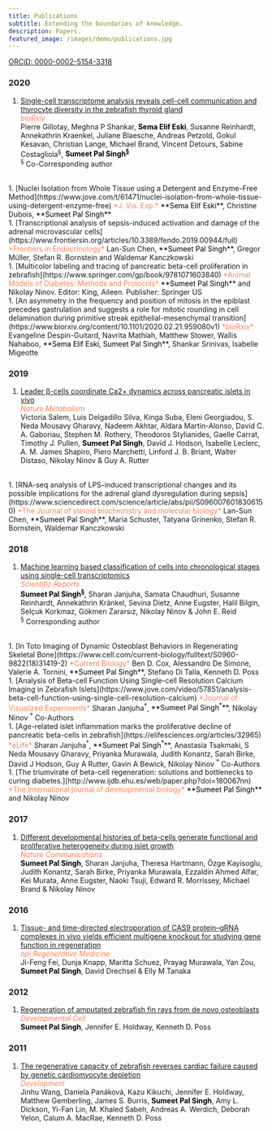 ```yaml
---
title: Publications
subtitle: Extending the boundaries of knowledge.
description: Papers.
featured_image: /images/demo/publications.jpg
---
```


[ORCiD: 0000-0002-5154-3318](https://orcid.org/0000-0002-5154-3318)

### 2020

1. [Single-cell transcriptome analysis reveals cell-cell communication and thyrocyte diversity in the zebrafish thyroid gland](https://www.biorxiv.org/content/10.1101/2020.01.13.891630v1)  
  <span style="color:coral">*bioRxiv*</span>  
  Pierre Gillotay, Meghna P Shankar, <span style="color:black">**Sema Elif Eski**</span>, Susanne Reinhardt, Annekathrin Kraenkel, Juliane Blaesche, Andreas Petzold, Gokul Kesavan, Christian Lange, Michael Brand, Vincent Detours, Sabine Costagliola<sup>§</sup>, <span style="color:black">**Sumeet Pal Singh<sup>§</sup>**</span>  
  <sup>§</sup> Co-Corresponding author  
  <br/>
1. [Nuclei Isolation from Whole Tissue using a Detergent and Enzyme-Free Method](https://www.jove.com/t/61471/nuclei-isolation-from-whole-tissue-using-detergent-enzyme-free)  
  <span style="color:coral">*J. Vis. Exp.*</span>  
  <span style="color:black">**Sema Elif Eski**</span>, Christine Dubois, <span style="color:black">**Sumeet Pal Singh**</span>  
  <br/>
1. [Transcriptional analysis of sepsis-induced activation and damage of the adrenal microvascular cells](https://www.frontiersin.org/articles/10.3389/fendo.2019.00944/full)  
  <span style="color:coral">*Frontiers in Endocrinology*</span>  
  Lan-Sun Chen, <span style="color:black">**Sumeet Pal Singh**</span>, Gregor Müller, Stefan R. Bornstein and Waldemar Kanczkowski  
  <br/>
1. [Multicolor labeling and tracing of pancreatic beta-cell proliferation in zebrafish](https://www.springer.com/gp/book/9781071603840)  
  <span style="color:coral">*Animal Models of Diabetes: Methods and Protocols*</span>  
  <span style="color:black">**Sumeet Pal Singh**</span> and Nikolay Ninov. Editor: King, Aileen. Publisher: Springer US  
  <br/>
1. [An asymmetry in the frequency and position of mitosis in the epiblast precedes gastrulation and suggests a role for mitotic rounding in cell delamination during primitive streak epithelial-mesenchymal transition](https://www.biorxiv.org/content/10.1101/2020.02.21.959080v1)  
  <span style="color:coral">*bioRxiv*</span>  
  Evangeline Despin-Guitard,  Navrita Mathiah,  Matthew Stower,  Wallis Nahaboo,  <span style="color:black">**Sema Elif Eski, Sumeet Pal Singh**</span>, Shankar Srinivas, Isabelle Migeotte


### 2019

1. [Leader β-cells coordinate Ca2+ dynamics across pancreatic islets in vivo](https://www.nature.com/articles/s42255-019-0075-2)  
  <span style="color:coral">*Nature Metabolism*</span>  
  Victoria Salem, Luis Delgadillo Silva, Kinga Suba, Eleni Georgiadou, S. Neda Mousavy Gharavy, Nadeem Akhtar, Aldara Martin-Alonso, David C. A. Gaboriau, Stephen M. Rothery, Theodoros Stylianides, Gaelle Carrat, Timothy J. Pullen, <span style="color:black">**Sumeet Pal Singh**</span>, David J. Hodson, Isabelle Leclerc, A. M. James Shapiro, Piero Marchetti, Linford J. B. Briant, Walter Distaso, Nikolay Ninov & Guy A. Rutter  
  <br/> 
1. [RNA-seq analysis of LPS-induced transcriptional changes and its possible implications for the adrenal gland dysregulation during sepsis](https://www.sciencedirect.com/science/article/abs/pii/S0960076018306150)  
  <span style="color:coral">*The Journal of steroid biochemistry and molecular biology*</span>  
  Lan-Sun Chen, <span style="color:black">**Sumeet Pal Singh**</span>, Maria Schuster, Tatyana Grinenko, Stefan R. Bornstein, Waldemar Kanczkowski
  
### 2018

1. [Machine learning based classification of cells into chronological stages using single-cell transcriptomics](https://www.nature.com/articles/s41598-018-35218-5)  
  <span style="color:coral">*Scientific Reports*</span>  
  <span style="color:black">**Sumeet Pal Singh<sup>§</sup>**</span>, Sharan Janjuha, Samata Chaudhuri, Susanne Reinhardt, Annekathrin Kränkel, Sevina Dietz, Anne Eugster, Halil Bilgin, Selçuk Korkmaz, Gökmen Zararsız, Nikolay Ninov & John E. Reid  
  <sup>§</sup> Corresponding author  
  <br/>
1. [In Toto Imaging of Dynamic Osteoblast Behaviors in Regenerating Skeletal Bone](https://www.cell.com/current-biology/fulltext/S0960-9822(18)31419-2)  
  <span style="color:coral">*Current Biology*</span>  
  Ben D. Cox, Alessandro De Simone, Valerie A. Tornini, <span style="color:black">**Sumeet Pal Singh**</span>, Stefano Di Talia, Kenneth D. Poss  
  <br/>
1. [Analysis of Beta-cell Function Using Single-cell Resolution Calcium Imaging in Zebrafish Islets](https://www.jove.com/video/57851/analysis-beta-cell-function-using-single-cell-resolution-calcium)  
  <span style="color:coral">*Journal of Visualized Experiments*</span>  
  Sharan Janjuha<sup>*</sup>, <span style="color:black">**Sumeet Pal Singh<sup>*</sup>**</span>, Nikolay Ninov  
  <sup>*</sup> Co-Authors  
  <br/>
1. [Age-related islet inflammation marks the proliferative decline of pancreatic beta-cells in zebrafish](https://elifesciences.org/articles/32965)  
  <span style="color:coral">*eLife*</span>    
  Sharan Janjuha<sup>*</sup>, <span style="color:black">**Sumeet Pal Singh<sup>*</sup>**</span>, Anastasia Tsakmaki, S Neda Mousavy Gharavy, Priyanka Murawala, Judith Konantz, Sarah Birke, David J Hodson, Guy A Rutter, Gavin A Bewick, Nikolay Ninov  
  <sup>*</sup> Co-Authors  
  <br/>
1. [The triumvirate of beta-cell regeneration: solutions and bottlenecks to curing diabetes.](http://www.ijdb.ehu.es/web/paper.php?doi=180067nn)  
  <span style="color:coral">*The International journal of developmental biology*</span>      
  <span style="color:black">**Sumeet Pal Singh**</span> and Nikolay Ninov  
  
### 2017

1. [Different developmental histories of beta-cells generate functional and proliferative heterogeneity during islet growth](https://www.nature.com/articles/s41467-017-00461-3)  
  <span style="color:coral">*Nature Communications*</span>    
  <span style="color:black">**Sumeet Pal Singh**</span>, Sharan Janjuha, Theresa Hartmann, Özge Kayisoglu, Judith Konantz, Sarah Birke, Priyanka Murawala, Ezzaldin Ahmed Alfar, Kei Murata, Anne Eugster, Naoki Tsuji, Edward R. Morrissey, Michael Brand & Nikolay Ninov  
  
### 2016

1. [Tissue- and time-directed electroporation of CAS9 protein–gRNA complexes in vivo yields efficient multigene knockout for studying gene function in regeneration](https://www.nature.com/articles/npjregenmed20162)  
  <span style="color:coral">*npj Regenerative Medicine*</span>  
  Ji-Feng Fei, Dunja Knapp, Maritta Schuez, Prayag Murawala, Yan Zou, <span style="color:black">**Sumeet Pal Singh**</span>, David Drechsel & Elly M Tanaka    
  
### 2012

1. [Regeneration of amputated zebrafish fin rays from de novo osteoblasts](https://www.cell.com/developmental-cell/fulltext/S1534-5807(12)00129-3)  
  <span style="color:coral">*Developmental Cell*</span>  
  <span style="color:black">**Sumeet Pal Singh**</span>, Jennifer E. Holdway, Kenneth D. Poss   
  
### 2011

1. [The regenerative capacity of zebrafish reverses cardiac failure caused by genetic cardiomyocyte depletion](https://dev.biologists.org/content/138/16/3421)  
  <span style="color:coral">*Development*</span>  
  Jinhu Wang, Daniela Panáková, Kazu Kikuchi, Jennifer E. Holdway, Matthew Gemberling, James S. Burris, <span style="color:black">**Sumeet Pal Singh**</span>, Amy L. Dickson, Yi-Fan Lin, M. Khaled Sabeh, Andreas A. Werdich, Deborah Yelon, Calum A. MacRae, Kenneth D. Poss      